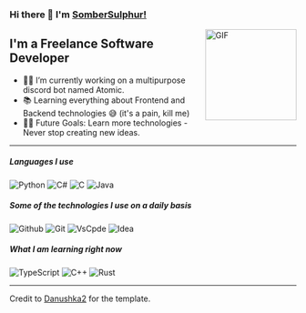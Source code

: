 ### Hi there 👋 I'm [SomberSulphur!](https://github.com/SomberSulphur)

<img align="right" alt="GIF" height="160px" src="https://media.giphy.com/media/Ah3zHH7hvsSB2/giphy.gif" />

## I'm a Freelance Software Developer

- 👨‍💻 I’m currently working on a multipurpose discord bot named Atomic. 
- 📚 Learning everything about Frontend and Backend technologies 😅 (it's a pain, kill me)
- 💪🏼 Future Goals: Learn more technologies - Never stop creating new ideas.

---

##### Languages I use
![Python](https://img.shields.io/badge/Python-FFD43B?style=for-the-badge&logo=python&logoColor=blue)
![C#](https://img.shields.io/badge/C%23-239120?style=for-the-badge&logo=c-sharp&logoColor=white)
![C](https://img.shields.io/badge/C-00599C?style=for-the-badge&logo=c&logoColor=white)
![Java](https://img.shields.io/badge/OpenJDK-ED8B00?style=for-the-badge&logo=openjdk&logoColor=white)


##### Some of the technologies I use on a daily basis

![Github](https://img.shields.io/badge/GitHub-100000?style=for-the-badge&logo=github&logoColor=white)
![Git](https://img.shields.io/badge/GitLab-330F63?style=for-the-badge&logo=gitlab&logoColor=white)
![VsCpde](https://img.shields.io/badge/VSCode-0078D4?style=for-the-badge&logo=visual%20studio%20code&logoColor=white)
![Idea](https://img.shields.io/badge/IntelliJ_IDEA-000000.svg?style=for-the-badge&logo=intellij-idea&logoColor=white)

##### What I am learning right now
![TypeScript](https://img.shields.io/badge/TypeScript-007ACC?style=for-the-badge&logo=typescript&logoColor=white)
![C++](https://img.shields.io/badge/C%2B%2B-00599C?style=for-the-badge&logo=c%2B%2B&logoColor=white)
![Rust](https://img.shields.io/badge/Rust-black?style=for-the-badge&logo=rust&logoColor=#E57324)
<br/>

---

Credit to [Danushka2](https://github.com/Danushka2) for the template.

